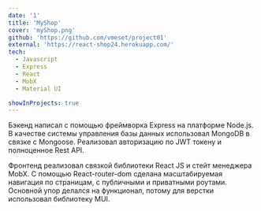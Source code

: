```yaml
---
date: '1'
title: 'MyShop'
cover: 'myShop.png'
github: 'https://github.com/vmeset/project01'
external: 'https://react-shop24.herokuapp.com/'
tech:
  - Javascript
  - Express
  - React
  - MobX
  - Material UI

showInProjects: true
---
```


Бэкенд написал с помощью фреймворка Express на платформе Node.js.
В качестве системы управления базы данных использовал MongoDB в связке с Mongoose.
Реализовал авторизацию по JWT токену и полноценное Rest API.

Фронтенд реализовал связкой библиотеки React JS и стейт менеджера MobX.
С помощью React-router-dom сделана масштабируемая навигация по страницам, с публичными и приватными роутами.
Основной упор делался на функционал, потому для верстки использовал библиотеку MUI.